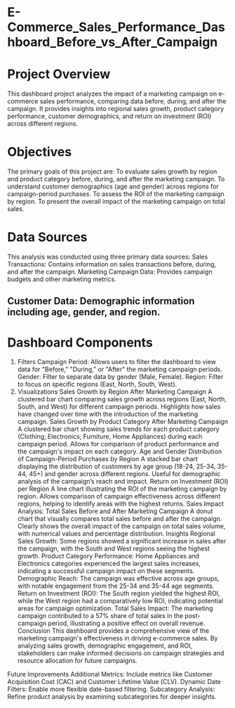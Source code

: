# E-Commerce_Sales_Performance_Dashboard_Before_vs_After_Campaign

# Project Overview
This dashboard project analyzes the impact of a marketing campaign on e-commerce sales performance, comparing data before, during, and after the campaign. It provides insights into regional sales growth, product category performance, customer demographics, and return on investment (ROI) across different regions.

# Objectives
The primary goals of this project are:
To evaluate sales growth by region and product category before, during, and after the marketing campaign.
To understand customer demographics (age and gender) across regions for campaign-period purchases.
To assess the ROI of the marketing campaign by region.
To present the overall impact of the marketing campaign on total sales.

# Data Sources
This analysis was conducted using three primary data sources:
 Sales Transactions: Contains information on sales transactions before, during, and after the campaign.
Marketing Campaign Data: Provides campaign budgets and other marketing metrics.
## Customer Data: Demographic information including age, gender, and region.

# Dashboard Components
1. Filters
Campaign Period: Allows users to filter the dashboard to view data for "Before," "During," or "After" the marketing campaign periods.
Gender: Filter to separate data by gender (Male, Female).
Region: Filter to focus on specific regions (East, North, South, West).
2. Visualizations
Sales Growth by Region After Marketing Campaign
A clustered bar chart comparing sales growth across regions (East, North, South, and West) for different campaign periods.
Highlights how sales have changed over time with the introduction of the marketing campaign.
Sales Growth by Product Category After Marketing Campaign
A clustered bar chart showing sales trends for each product category (Clothing, Electronics, Furniture, Home Appliances) during each campaign period.
Allows for comparison of product performance and the campaign's impact on each category.
Age and Gender Distribution of Campaign-Period Purchases by Region
A stacked bar chart displaying the distribution of customers by age group (18-24, 25-34, 35-44, 45+) and gender across different regions.
Useful for demographic analysis of the campaign’s reach and impact.
Return on Investment (ROI) per Region
A line chart illustrating the ROI of the marketing campaign by region.
Allows comparison of campaign effectiveness across different regions, helping to identify areas with the highest returns.
Sales Impact Analysis: Total Sales Before and After Marketing Campaign
A donut chart that visually compares total sales before and after the campaign.
Clearly shows the overall impact of the campaign on total sales volume, with numerical values and percentage distribution.
Insights
Regional Sales Growth: Some regions showed a significant increase in sales after the campaign, with the South and West regions seeing the highest growth.
Product Category Performance: Home Appliances and Electronics categories experienced the largest sales increases, indicating a successful campaign impact on these segments.
Demographic Reach: The campaign was effective across age groups, with notable engagement from the 25-34 and 35-44 age segments.
Return on Investment (ROI): The South region yielded the highest ROI, while the West region had a comparatively low ROI, indicating potential areas for campaign optimization.
Total Sales Impact: The marketing campaign contributed to a 57% share of total sales in the post-campaign period, illustrating a positive effect on overall revenue.
Conclusion
This dashboard provides a comprehensive view of the marketing campaign's effectiveness in driving e-commerce sales. By analyzing sales growth, demographic engagement, and ROI, stakeholders can make informed decisions on campaign strategies and resource allocation for future campaigns.

Future Improvements
Additional Metrics: Include metrics like Customer Acquisition Cost (CAC) and Customer Lifetime Value (CLV).
Dynamic Date Filters: Enable more flexible date-based filtering.
Subcategory Analysis: Refine product analysis by examining subcategories for deeper insights.
